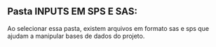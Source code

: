 ## Pasta INPUTS EM SPS E SAS:

Ao selecionar essa pasta, existem arquivos em formato sas e sps que ajudam a manipular bases de dados do projeto.
